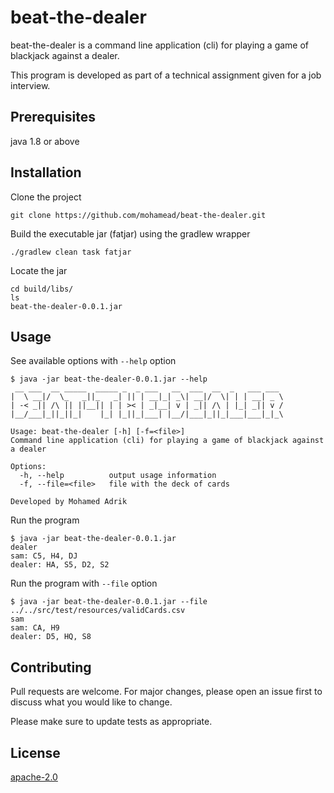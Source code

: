 # beat-the-dealer

beat-the-dealer is a command line application (cli) for playing a game of blackjack against a dealer.

This program is developed as part of a technical assignment given for a job interview.

## Prerequisites

java 1.8 or above

## Installation

Clone the project
```
git clone https://github.com/mohamead/beat-the-dealer.git
```

Build the executable jar (fatjar) using the gradlew wrapper
```
./gradlew clean task fatjar
```

Locate the jar 
```
cd build/libs/
ls
beat-the-dealer-0.0.1.jar
```

## Usage

See available options with `--help` option
```
$ java -jar beat-the-dealer-0.0.1.jar --help
 __ ___  __ _____  _____ _  _ ___   __  ___  __  _   ___ ___                   
|  \ __|/  \_   _||_   _| || | __|_| _\| __|/  \| | | __| _ \                  
| -< _|| /\ || ||__|| | | >< | _|__| v | _|| /\ | |_| _|| v /                  
|__/___|_||_||_|    |_| |_||_|___| |__/|___|_||_|___|___|_|_\                  
                                                                               
Usage: beat-the-dealer [-h] [-f=<file>]                                        
Command line application (cli) for playing a game of blackjack against a dealer
                                                                               
Options:                                                                       
  -h, --help          output usage information                                 
  -f, --file=<file>   file with the deck of cards                          
                                                                               
Developed by Mohamed Adrik    
```

Run the program
```
$ java -jar beat-the-dealer-0.0.1.jar 
dealer
sam: C5, H4, DJ
dealer: HA, S5, D2, S2
```

Run the program with `--file` option
```
$ java -jar beat-the-dealer-0.0.1.jar --file ../../src/test/resources/validCards.csv 
sam
sam: CA, H9       
dealer: D5, HQ, S8
```


## Contributing
Pull requests are welcome. For major changes, please open an issue first to discuss what you would like to change.

Please make sure to update tests as appropriate.

## License
[apache-2.0](https://choosealicense.com/licenses/apache-2.0/)